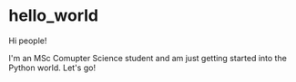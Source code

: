 # hello_world

Hi people!

I'm an MSc Comupter Science student and am just getting started into the Python world. Let's go!
